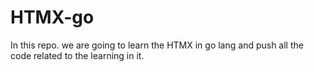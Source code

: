 # HTMX-go
In this repo. we are going to learn the HTMX in go lang and push all the code related to the learning in it.
